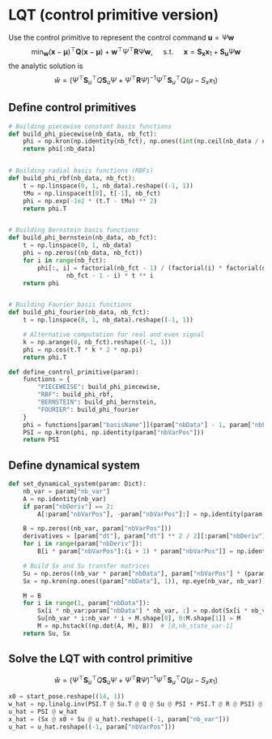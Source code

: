 # LQT (control primitive version)

Use the control primitive to represent the control command $\boldsymbol{u}=\Psi \boldsymbol{w}$ 
$$
\min _{\boldsymbol{w}}(\boldsymbol{x}-\boldsymbol{\mu})^{\top} \boldsymbol{Q}(\boldsymbol{x}-\boldsymbol{\mu})+\boldsymbol{w}^{\top} \Psi^{\top} \boldsymbol{R} \Psi \boldsymbol{w}, \quad \text { s.t. } \quad \boldsymbol{x}=\boldsymbol{S}_{\boldsymbol{x}} \boldsymbol{x}_1+\boldsymbol{S}_{\boldsymbol{u}} \Psi \boldsymbol{w}
$$
the analytic solution is 
$$
\hat{w}=\left(\Psi^{\top} \boldsymbol{S}_u^{\top} Q \boldsymbol{S}_u \Psi+\Psi^{\top} \boldsymbol{R} \Psi\right)^{-1} \Psi^{\top} \boldsymbol{S}_u^{\top} Q\left(\mu-S_x x_1\right)
$$

## Define control primitives

```python
# Building piecewise constant basis functions
def build_phi_piecewise(nb_data, nb_fct):
    phi = np.kron(np.identity(nb_fct), np.ones((int(np.ceil(nb_data / nb_fct)), 1)))
    return phi[:nb_data]


# Building radial basis functions (RBFs)
def build_phi_rbf(nb_data, nb_fct):
    t = np.linspace(0, 1, nb_data).reshape((-1, 1))
    tMu = np.linspace(t[0], t[-1], nb_fct)
    phi = np.exp(-1e2 * (t.T - tMu) ** 2)
    return phi.T


# Building Bernstein basis functions
def build_phi_bernstein(nb_data, nb_fct):
    t = np.linspace(0, 1, nb_data)
    phi = np.zeros((nb_data, nb_fct))
    for i in range(nb_fct):
        phi[:, i] = factorial(nb_fct - 1) / (factorial(i) * factorial(nb_fct - 1 - i)) * (1 - t) ** (
                nb_fct - 1 - i) * t ** i
    return phi


# Building Fourier basis functions
def build_phi_fourier(nb_data, nb_fct):
    t = np.linspace(0, 1, nb_data).reshape((-1, 1))

    # Alternative computation for real and even signal
    k = np.arange(0, nb_fct).reshape((-1, 1))
    phi = np.cos(t.T * k * 2 * np.pi)
    return phi.T

def define_control_primitive(param):
    functions = {
        "PIECEWEISE": build_phi_piecewise,
        "RBF": build_phi_rbf,
        "BERNSTEIN": build_phi_bernstein,
        "FOURIER": build_phi_fourier
    }
    phi = functions[param["basisName"]](param["nbData"] - 1, param["nbFct"])
    PSI = np.kron(phi, np.identity(param["nbVarPos"]))
    return PSI
```

## Define dynamical system

```python
def set_dynamical_system(param: Dict):
    nb_var = param["nb_var"]
    A = np.identity(nb_var)
    if param["nbDeriv"] == 2:
        A[:param["nbVarPos"], -param["nbVarPos"]:] = np.identity(param["nbVarPos"]) * param["dt"]

    B = np.zeros((nb_var, param["nbVarPos"]))
    derivatives = [param["dt"], param["dt"] ** 2 / 2][:param["nbDeriv"]]
    for i in range(param["nbDeriv"]):
        B[i * param["nbVarPos"]:(i + 1) * param["nbVarPos"]] = np.identity(param["nbVarPos"]) * derivatives[::-1][i]

    # Build Sx and Su transfer matrices
    Su = np.zeros((nb_var * param["nbData"], param["nbVarPos"] * (param["nbData"] - 1)))  # It's maybe n-1 not sure
    Sx = np.kron(np.ones((param["nbData"], 1)), np.eye(nb_var, nb_var))

    M = B
    for i in range(1, param["nbData"]):
        Sx[i * nb_var:param["nbData"] * nb_var, :] = np.dot(Sx[i * nb_var:param["nbData"] * nb_var, :], A)
        Su[nb_var * i:nb_var * i + M.shape[0], 0:M.shape[1]] = M
        M = np.hstack((np.dot(A, M), B))  # [0,nb_state_var-1]
    return Su, Sx
```

## Solve the LQT with control primitive 

$$
\hat{w}=\left(\Psi^{\top} \boldsymbol{S}_u^{\top} Q \boldsymbol{S}_u \Psi+\Psi^{\top} \boldsymbol{R} \Psi\right)^{-1} \Psi^{\top} \boldsymbol{S}_u^{\top} Q\left(\mu-S_x x_1\right)
$$

```python
x0 = start_pose.reshape((14, 1))
w_hat = np.linalg.inv(PSI.T @ Su.T @ Q @ Su @ PSI + PSI.T @ R @ PSI) @ PSI.T @ Su.T @ Q @ (muQ - Sx @ x0)
u_hat = PSI @ w_hat
x_hat = (Sx @ x0 + Su @ u_hat).reshape((-1, param["nb_var"]))
u_hat = u_hat.reshape((-1, param["nbVarPos"]))
```

